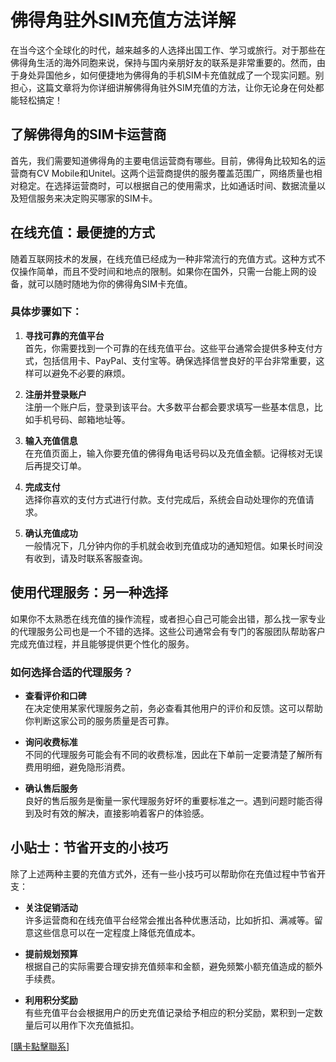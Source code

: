 # 佛得角驻外SIM充值方法详解

在当今这个全球化的时代，越来越多的人选择出国工作、学习或旅行。对于那些在佛得角生活的海外同胞来说，保持与国内亲朋好友的联系是非常重要的。然而，由于身处异国他乡，如何便捷地为佛得角的手机SIM卡充值就成了一个现实问题。别担心，这篇文章将为你详细讲解佛得角驻外SIM充值的方法，让你无论身在何处都能轻松搞定！

## 了解佛得角的SIM卡运营商

首先，我们需要知道佛得角的主要电信运营商有哪些。目前，佛得角比较知名的运营商有CV Mobile和Unitel。这两个运营商提供的服务覆盖范围广，网络质量也相对稳定。在选择运营商时，可以根据自己的使用需求，比如通话时间、数据流量以及短信服务来决定购买哪家的SIM卡。

## 在线充值：最便捷的方式

随着互联网技术的发展，在线充值已经成为一种非常流行的充值方式。这种方式不仅操作简单，而且不受时间和地点的限制。如果你在国外，只需一台能上网的设备，就可以随时随地为你的佛得角SIM卡充值。

### 具体步骤如下：

1. **寻找可靠的充值平台**  
   首先，你需要找到一个可靠的在线充值平台。这些平台通常会提供多种支付方式，包括信用卡、PayPal、支付宝等。确保选择信誉良好的平台非常重要，这样可以避免不必要的麻烦。

2. **注册并登录账户**  
   注册一个账户后，登录到该平台。大多数平台都会要求填写一些基本信息，比如手机号码、邮箱地址等。

3. **输入充值信息**  
   在充值页面上，输入你要充值的佛得角电话号码以及充值金额。记得核对无误后再提交订单。

4. **完成支付**  
   选择你喜欢的支付方式进行付款。支付完成后，系统会自动处理你的充值请求。

5. **确认充值成功**  
   一般情况下，几分钟内你的手机就会收到充值成功的通知短信。如果长时间没有收到，请及时联系客服查询。

## 使用代理服务：另一种选择

如果你不太熟悉在线充值的操作流程，或者担心自己可能会出错，那么找一家专业的代理服务公司也是一个不错的选择。这些公司通常会有专门的客服团队帮助客户完成充值过程，并且能够提供更个性化的服务。

### 如何选择合适的代理服务？

- **查看评价和口碑**  
  在决定使用某家代理服务之前，务必查看其他用户的评价和反馈。这可以帮助你判断这家公司的服务质量是否可靠。

- **询问收费标准**  
  不同的代理服务可能会有不同的收费标准，因此在下单前一定要清楚了解所有费用明细，避免隐形消费。

- **确认售后服务**  
  良好的售后服务是衡量一家代理服务好坏的重要标准之一。遇到问题时能否得到及时有效的解决，直接影响着客户的体验感。

## 小贴士：节省开支的小技巧

除了上述两种主要的充值方式外，还有一些小技巧可以帮助你在充值过程中节省开支：

- **关注促销活动**  
  许多运营商和在线充值平台经常会推出各种优惠活动，比如折扣、满减等。留意这些信息可以在一定程度上降低充值成本。

- **提前规划预算**  
  根据自己的实际需要合理安排充值频率和金额，避免频繁小额充值造成的额外手续费。

- **利用积分奖励**  
  有些充值平台会根据用户的历史充值记录给予相应的积分奖励，累积到一定数量后可以用作下次充值抵扣。

[[購卡點擊聯系](https://t.me/s/esim1088)]